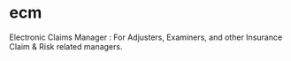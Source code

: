 # ecm
Electronic Claims Manager : For Adjusters, Examiners, and other Insurance Claim &amp; Risk related managers.
